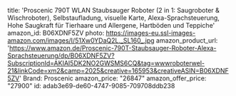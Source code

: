 title: 'Proscenic 790T WLAN Staubsauger Roboter (2 in 1: Saugroboter & Wischroboter), Selbstaufladung, visuelle Karte, Alexa-Sprachsteuerung, Hohe Saugkraft für Tierhaare und Allergene, Hartböden und Teppiche'
amazon_id: B06XDNF5ZV
photo: https://images-eu.ssl-images-amazon.com/images/I/51Xw0YDaQ2L._SL160_.jpg
amazon_product_url: 'https://www.amazon.de/Proscenic-790T-Staubsauger-Roboter-Alexa-Sprachsteuerung/dp/B06XDNF5ZV?SubscriptionId=AKIAI5DK2NO2GWSMS6CQ&tag=wwwroboterwel-21&linkCode=xm2&camp=2025&creative=165953&creativeASIN=B06XDNF5ZV'
Brand: Proscenic
amazon_price: "26847"
amazon_offer_price: "27900"
id: adab3e69-de60-4747-9085-709708ddb238
